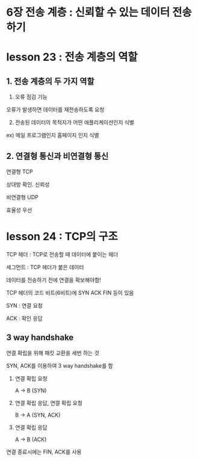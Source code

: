 # 6장 전송 계층 : 신뢰할 수 있는 데이터 전송하기

# lesson 23 : 전송 계층의 역할

## 1. 전송 계층의 두 가지 역할

1) 오류 점검 기능

오류가 발생하면 데이터를 재전송하도록 요청 

2) 전송된 데이터의 목적지가 어떤 애플리케이션인지 식별

ex) 메일 프로그램인지 홈페이지 인지 식별 

## 2. 연결형 통신과 비연결형 통신

연결형 TCP

상대방 확인. 신뢰성 

비연결형 UDP

효율성 우선

# lesson 24 : TCP의 구조

TCP 헤더 : TCP로 전송할 때 데이터에 붙이는 헤더

세그먼트 : TCP 헤더가 붙은 데이터 

데이터를 전송하기 전에 연결을 확보해야함!

TCP 헤더의 코드 비트(6비트)에 SYN ACK FIN 등이 있음

SYN : 연결 요청

ACK : 확인 응답

## 3 way handshake

연결 확립을 위해 패킷 교환을 세번 하는 것

SYN, ACK를 이용하여 3 way handshake를 함

1. 연결 확립 요청

    A → B (SYN)

2. 연결 확립 응답, 연결 확립 요청

    B → A (SYN, ACK)

3. 연결 확립 응답

    A → B (ACK)

연결 종료시에는 FIN, ACK를 사용